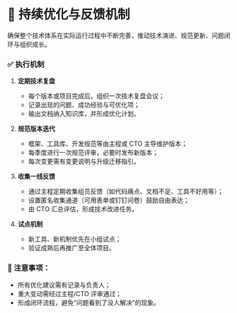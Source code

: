 
# 🔁 持续优化与反馈机制

确保整个技术体系在实际运行过程中不断完善，推动技术演进、规范更新、问题闭环与组织成长。

### ✅ 执行机制

1. **定期技术复盘**
   - 每个版本或项目完成后，组织一次技术复盘会议；
   - 记录出现的问题、成功经验与可优化项；
   - 输出文档纳入知识库，并形成优化计划。

2. **规范版本迭代**
   - 框架、工具库、开发规范等由主程或 CTO 主导维护版本；
   - 每季度进行一次规范评审，必要时发布新版本；
   - 每次变更需有变更说明与升级迁移指引。

3. **收集一线反馈**
   - 通过主程定期收集组员反馈（如代码痛点、文档不足、工具不好用等）；
   - 设置匿名收集通道（可用表单或钉钉问卷）鼓励自由表达；
   - 由 CTO 汇总评估，形成技术改进任务。

4. **试点机制**
   - 新工具、新机制优先在小组试点；
   - 验证成熟后再推广至全体项目。

### 📌 注意事项：

- 所有优化建议需有记录与负责人；
- 重大变动需经过主程/CTO 评审通过；
- 形成闭环流程，避免“问题看到了没人解决”的现象。